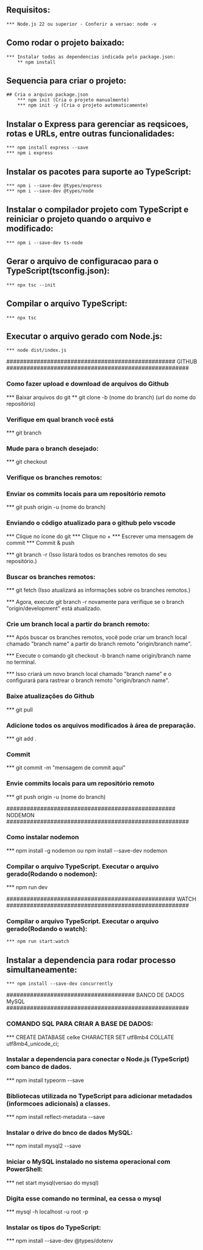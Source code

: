 ## Requisitos:
    *** Node.js 22 ou superior - Conferir a versao: node -v

## Como rodar o projeto baixado:
    *** Instalar todas as dependencias indicada pelo package.json:
        ** npm install

## Sequencia para criar o  projeto:
    ## Cria o arquivo package.json
        *** npm init (Cria o projeto manualmente)
        *** npm init -y (Cria o projeto automaticamente)

## Instalar o Express para gerenciar as reqsicoes, rotas e URLs, entre outras funcionalidades:
    *** npm install express --save
    *** npm i express

## Instalar os pacotes para suporte ao TypeScript:
    *** npm i --save-dev @types/express
    *** npm i --save-dev @types/node

## Instalar o compilador projeto com TypeScript e reiniciar o projeto quando o arquivo e modificado:
    *** npm i --save-dev ts-node

## Gerar o arquivo de configuracao para o TypeScript(tsconfig.json):
    *** npx tsc --init

## Compilar o arquivo TypeScript:
    *** npx tsc

## Executar o arquivo gerado com Node.js:
    *** node dist/index.js


################################################## GITHUB ######################################################
### Como fazer upload e download de arquivos do Github

*** Baixar arquivos do git
** git clone -b (nome do branch) (url do nome do repositório)

### Verifique em qual branch você está
*** git branch

### Mude para o branch desejado:

*** git checkout <nome-do-branch>

### Verifique os branches remotos:

### Enviar os commits locais para um repositório remoto
*** git push origin -u (nome do branch)

### Enviando o código atualizado para o github pelo vscode
*** Clique no ícone do git
*** Clique no +
*** Escrever uma mensagem de commit
*** Commit & push

*** git branch -r (Isso listará todos os branches remotos do seu repositório.)

### Buscar os branches remotos:

*** git fetch (Isso atualizará as informações sobre os branches remotos.)

*** Agora, execute git branch -r novamente para verifique se o branch "origin/development" está atualizado.

### Crie um branch local a partir do branch remoto:

*** Após buscar os branches remotos, você pode criar um branch local chamado "branch name" a partir do branch remoto "origin/branch name".

*** Execute o comando git checkout -b branch name origin/branch name no terminal.

*** Isso criará um novo branch local chamado "branch name" e o configurará para rastrear o branch remoto "origin/branch name".

### Baixe atualizações do Github

*** git pull

### Adicione todos os arquivos modificados à área de preparação.

*** git add .

### Commit

*** git commit -m "mensagem de commit aqui"

### Envie commits locais para um repositório remoto

*** git push origin -u (nome do branch)


################################################## NODEMON ######################################################
### Como instalar nodemon
   *** npm install -g nodemon ou npm install --save-dev nodemon

### Compilar o arquivo TypeScript. Executar o arquivo gerado(Rodando o nodemon):
   *** npm run dev


################################################## WATCH ######################################################
### Compilar o arquivo TypeScript. Executar o arquivo gerado(Rodando o watch):
    *** npm run start:watch

## Instalar a dependencia para rodar processo simultaneamente:
    *** npm install --save-dev concurrently


###################################### BANCO DE DADOS MySQL ######################################################
### COMANDO SQL PARA CRIAR A BASE DE DADOS:
   *** CREATE DATABASE celke CHARACTER SET utf8mb4 COLLATE utf8mb4_unicode_ci;

### Instalar a dependencia para conectar o Node.js (TypeScript) com banco de dados.
   *** npm install typeorm --save

### Bibliotecas utilizada no TypeScript para adicionar metadados (informcoes adicionais) a classes.
   *** npm install reflect-metadata --save

### Instalar o drive do bnco de dados MySQL:
   *** npm install mysql2 --save

### Iniciar o MySQL instalado no sistema operacional com PowerShell:
   *** net start mysql(versao do mysql)

### Digita esse comando no terminal, ea cessa o mysql
   *** mysql -h localhost -u root -p

### Instalar os tipos do TypeScript:
   *** npm install --save-dev @types/dotenv